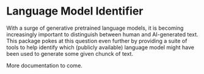 # Language Model Identifier

With a surge of generative pretrained language models, it is becoming increasingly important to distinguish between human and AI-generated text. This package pokes at this question even further by providing a suite of tools to help identify which (publicly available) language model might have been used to generate some given chunck of text.

More documentation to come.